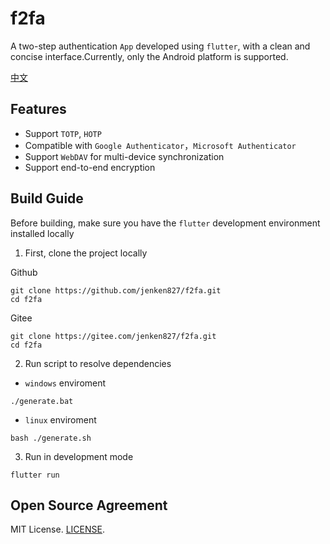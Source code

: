# f2fa

A two-step authentication `App` developed using `flutter`, with a clean and concise interface.Currently, only the Android platform is supported.


[中文](README.md)

## Features
- Support `TOTP`, `HOTP`
- Compatible with `Google Authenticator`，`Microsoft Authenticator`
- Support `WebDAV` for multi-device synchronization
- Support end-to-end encryption


## Build Guide
Before building, make sure you have the `flutter` development environment installed locally
1. First, clone the project locally

Github
```
git clone https://github.com/jenken827/f2fa.git
cd f2fa
```
Gitee
```
git clone https://gitee.com/jenken827/f2fa.git
cd f2fa
```
2. Run script to resolve dependencies
- `windows` enviroment
```
./generate.bat
```
- `linux` enviroment
```
bash ./generate.sh
```
3. Run in development mode
```
flutter run
```

## Open Source Agreement
MIT License. [LICENSE](./LICENSE).
